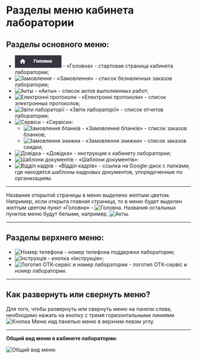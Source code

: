 # Разделы меню кабинета лаборатории

## Разделы основного меню:
- ![Головна](img/menu_01.jpg) - «Головна» - стартовая страница кабинета лаборатории;
- ![Замовлення](img/menu_02.jpg) - «Замовлення» - список безналичных заказов лаборатории;
- ![Акты](img/menu_03.jpg) - «Акты» - список актов выполненных работ;
- ![Електронні протоколи](img/menu_04.jpg) - «Електронні протоколи» - список электронных протоколов; 
- ![Звіти лабораторії](img/menu_05.jpg) - «Звіти лабораторії» - список отчетов лаборатории;
- ![Сервіси](img/menu_06.jpg) - «Сервіси»:
  - ![Замовлення бланків](img/menu_07.jpg) - «Замовлення бланків» - список заказов бланков;
  - ![Замовлення знижки](img/menu_08.jpg) - «Замовлення знижки» - список заказов скидки;
- ![Довідка](img/menu_09.jpg) - «Довідка» - инструкция  к кабинету лаборатории;
- ![Шаблони документів](img/menu_10.jpg) - «Шаблони документів»:
 - ![Відділ кадрів](img/menu_11.jpg) - «Відділ кадрів» - ссылка на Google-диск с папками, где находятся шаблоны кадровых документов, упорядоченные по организациям.

***

Название открытой страницы в меню выделено желтым цветом. 
Например, если открыта главная страница, то в меню будет выделен желтым цветом пункт «Головна» -  ![Головна](img/menu_12.jpg).
Названия остальных пунктов меню будут белыми, например,  ![Акты](img/menu_03.jpg).

***

## Разделы верхнего  меню:

- ![Номер телефона ](img/menu_14.jpg) - номер телефона поддержки лаборатории;
- ![Інструкція](img/menu_15.jpg) - кнопка «Інструкція»;
- ![Логотип ОТК-сервіс и номер лаборатории](img/menu_1.jpg) - логотип ОТК-сервіс и номер лаборатории.

***

## Как развернуть или свернуть меню?

Для того, чтобы развернуть или свернуть меню на панели слева, необходимо нажать на кнопку с тремя горизонтальными линиями  ![Кнопка Меню](img/menu_17.jpg) над панелью меню в верхнем левом углу.

***

**Общий вид меню в кабинете лаборатории:**

![Общий вид меню](img/menu_18.jpg)

